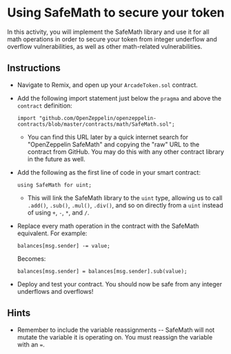 # Using SafeMath to secure your token

In this activity, you will implement the SafeMath library and use it for all math operations in order to secure your token
from integer underflow and overflow vulnerabilities, as well as other math-related vulnerabilities.

## Instructions

* Navigate to Remix, and open up your `ArcadeToken.sol` contract.

* Add the following import statement just below the `pragma` and above the `contract` definition:

  ```solidity
  import "github.com/OpenZeppelin/openzeppelin-contracts/blob/master/contracts/math/SafeMath.sol";
  ```

  * You can find this URL later by a quick internet search for "OpenZeppelin SafeMath" and copying the "raw" URL to the contract from GitHub.
  You may do this with any other contract library in the future as well.

* Add the following as the first line of code in your smart contract:

  ```solidity
  using SafeMath for uint;
  ```

  * This will link the SafeMath library to the `uint` type, allowing us to call `.add()`, `.sub()`, `.mul()`, `.div()`, and so on directly from a `uint` instead of using `+`, `-`, `*`, and `/`.

* Replace every math operation in the contract with the SafeMath equivalent. For example:

  ```solidity
  balances[msg.sender] -= value;
  ```

  Becomes:

  ```solidity
  balances[msg.sender] = balances[msg.sender].sub(value);
  ```

* Deploy and test your contract. You should now be safe from any integer underflows and overflows!

## Hints

* Remember to include the variable reassignments -- SafeMath will not mutate the variable it is operating on. You must reassign the variable with an `=`.
